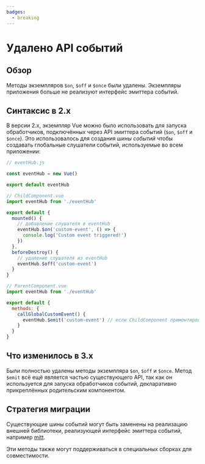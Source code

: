 ```yaml
---
badges:
  - breaking
---
```


# Удалено API событий <MigrationBadges :badges="$frontmatter.badges" />

## Обзор

Методы экземпляров `$on`, `$off` и `$once` были удалены. Экземпляры приложения больше не реализуют интерфейс эмиттера событий.

## Синтаксис в 2.x

В версии 2.x, экземпляр Vue можно было использовать для запуска обработчиков, подключённых через API эмиттера событий (`$on`, `$off` и `$once`). Это использовалось для создания _шины событий_ чтобы создавать глобальные слушатели событий, используемые во всем приложении:

```js
// eventHub.js

const eventHub = new Vue()

export default eventHub
```

```js
// ChildComponent.vue
import eventHub from './eventHub'

export default {
  mounted() {
    // добавление слушателя в eventHub
    eventHub.$on('custom-event', () => {
      console.log('Custom event triggered!')
    })
  },
  beforeDestroy() {
    // удаление слушателя из eventHub
    eventHub.$off('custom-event')
  }
}
```

```js
// ParentComponent.vue
import eventHub from './eventHub'

export default {
  methods: {
    callGlobalCustomEvent() {
      eventHub.$emit('custom-event') // если ChildComponent примонтирован, то появится сообщение в консоли
    }
  }
}
```

## Что изменилось в 3.x

Были полностью удалены методы экземпляра `$on`, `$off` и `$once`. Метод `$emit` всё ещё является частью существующего API, так как он используется для запуска обработчиков событий, декларативно прикреплённых родительским компонентом.

## Стратегия миграции

Существующие шины событий могут быть заменены на реализацию внешней библиотеки, реализующей интерфейс эмиттера событий, например [mitt](https://github.com/developit/mitt).

Эти методы также могут поддерживаться в специальных сборках для совместимости.
